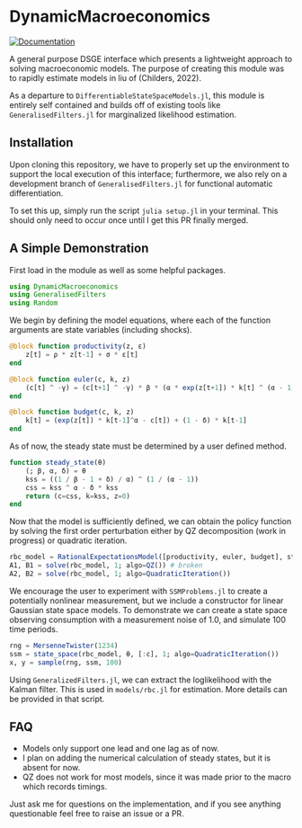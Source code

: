 # DynamicMacroeconomics

[![Documentation](https://img.shields.io/badge/docs-stable-blue.svg)](https://charlesknipp.github.io/DynamicMacroeconomics.jl/)

A general purpose DSGE interface which presents a lightweight approach to solving macroeconomic models. The purpose of creating this module was to rapidly estimate models in liu of (Childers, 2022).

As a departure to `DifferentiableStateSpaceModels.jl`, this module is entirely self contained and builds off of existing tools like `GeneralisedFilters.jl` for marginalized likelihood estimation.

## Installation

Upon cloning this repository, we have to properly set up the environment to support the local execution of this interface; furthermore, we also rely on a development branch of `GeneralisedFilters.jl` for functional automatic differentiation.

To set this up, simply run the script `julia setup.jl` in your terminal. This should only need to occur once until I get this PR finally merged.

## A Simple Demonstration

First load in the module as well as some helpful packages.

```julia
using DynamicMacroeconomics
using GeneralisedFilters
using Random
```

We begin by defining the model equations, where each of the function arguments are state variables (including shocks).

```julia
@block function productivity(z, ε)
    z[t] = ρ * z[t-1] + σ * ε[t]
end

@block function euler(c, k, z)
    (c[t] ^ -γ) = (c[t+1] ^ -γ) * β * (α * exp(z[t+1]) * k[t] ^ (α - 1) + (1 - δ))
end

@block function budget(c, k, z)
    k[t] = (exp(z[t]) * k[t-1]^α - c[t]) + (1 - δ) * k[t-1]
end
```

As of now, the steady state must be determined by a user defined method.

```julia
function steady_state(θ)
    (; β, α, δ) = θ
    kss = ((1 / β - 1 + δ) / α) ^ (1 / (α - 1))
    css = kss ^ α - δ * kss
    return (c=css, k=kss, z=0)
end
```

Now that the model is sufficiently defined, we can obtain the policy function by solving the first order perturbation either by QZ decomposition (work in progress) or quadratic iteration.

```julia
rbc_model = RationalExpectationsModel([productivity, euler, budget], steady_state, [:ε])
A1, B1 = solve(rbc_model, 1; algo=QZ()) # broken
A2, B2 = solve(rbc_model, 1; algo=QuadraticIteration())
```

We encourage the user to experiment with `SSMProblems.jl` to create a potentially nonlinear measurement, but we include a constructor for linear Gaussian state space models. To demonstrate we can create a state space observing consumption with a measurement noise of 1.0, and simulate 100 time periods.

```julia
rng = MersenneTwister(1234)
ssm = state_space(rbc_model, θ, [:c], 1; algo=QuadraticIteration())
x, y = sample(rng, ssm, 100)
```

Using `GeneralizedFilters.jl`, we can extract the loglikelihood with the Kalman filter. This is used in `models/rbc.jl` for estimation. More details can be provided in that script.

## FAQ

- Models only support one lead and one lag as of now.
- I plan on adding the numerical calculation of steady states, but it is absent for now.
- QZ does not work for most models, since it was made prior to the macro which records timings.

Just ask me for questions on the implementation, and if you see anything questionable feel free to raise an issue or a PR.